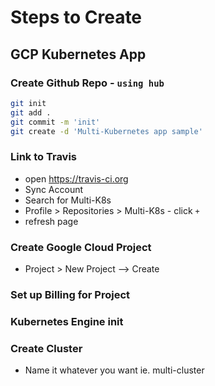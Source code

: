 # Steps to Create

## GCP Kubernetes App

### Create Github Repo - `using hub`

```bash
git init
git add .
git commit -m 'init'
git create -d 'Multi-Kubernetes app sample'
```

### Link to Travis

- open https://travis-ci.org
- Sync Account
- Search for Multi-K8s
- Profile > Repositories > Multi-K8s - click `+`
- refresh page

### Create Google Cloud Project

- Project > New Project --> Create

### Set up Billing for Project

### Kubernetes Engine init

### Create Cluster

- Name it whatever you want ie. multi-cluster
